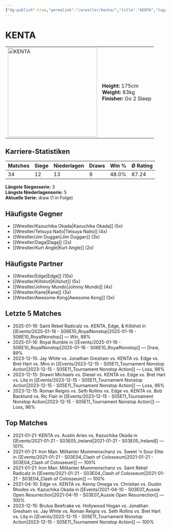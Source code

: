 ```yaml
---
{"dg-publish":true,"permalink":"/wrestler/kenta/","title":"KENTA","tags":["wrestler"],"noteIcon":""}
---
```



# KENTA

<table>
        <tr>
        <td><img src="https://github.com/CptSpaulding1980/choke-slam-wrestling/releases/download/images/KENTA.png" width="280" alt="KENTA"></td>
        <td>
        <b>Height:</b> 175cm<br>
        <b>Weight:</b> 83kg<br>
        <b>Finisher:</b> Go 2 Sleep<br>
        </td>
        </tr>
        </table>
        

## Karriere-Statistiken

| Matches | Siege | Niederlagen | Draws | Win % | Ø Rating |
|---------|-------|-------------|-------|-------|-----------|
| 34 | 12 | 13 | 9 | 48.0% | 87.24 |

**Längste Siegesserie:** 3<br>**Längste Niederlagenserie:** 5<br>**Aktuelle Serie:** draw (1 in Folge)


## Häufigste Gegner
- [[Wrestler/Kazuchika Okada\|Kazuchika Okada]] (5x)
- [[Wrestler/Tetsuya Naito\|Tetsuya Naito]] (4x)
- [[Wrestler/Jim Duggan\|Jim Duggan]] (3x)
- [[Wrestler/Daga\|Daga]] (2x)
- [[Wrestler/Kurt Angle\|Kurt Angle]] (2x)

## Häufigste Partner
- [[Wrestler/Edge\|Edge]] (10x)
- [[Wrestler/Killshot\|Killshot]] (5x)
- [[Wrestler/Johnny Mundo\|Johnny Mundo]] (4x)
- [[Wrestler/Kane\|Kane]] (3x)
- [[Wrestler/Awesome Kong\|Awesome Kong]] (3x)

## Letzte 5 Matches
- 2025-01-16: Saint Rebel Radicalz vs. KENTA, Edge, & Killshot   in [[Events/2025-01-16 - S06E10_RoyalNonstop\|2025-01-16 - S06E10_RoyalNonstop]] — Win, 88%
- 2025-01-16: Royal Rumble in [[Events/2025-01-16 - S06E10_RoyalNonstop\|2025-01-16 - S06E10_RoyalNonstop]] — Draw, 89%
- 2023-12-15: Jay White vs. Jonathan Gresham vs. KENTA vs. Edge vs. Bret Hart vs. Miro in [[Events/2023-12-15 - S05E11_Tournament Nonstop Action\|2023-12-15 - S05E11_Tournament Nonstop Action]] — Loss, 98%
- 2023-12-15: Shawn Michaels vs. Diesel vs. KENTA vs. Edge vs. Bret Hart vs. Lita in [[Events/2023-12-15 - S05E11_Tournament Nonstop Action\|2023-12-15 - S05E11_Tournament Nonstop Action]] — Loss, 96%
- 2023-12-15: Roman Reigns vs. Seth Rollins vs. Edge vs. KENTA vs. Bob Backlund vs. Ric Flair in [[Events/2023-12-15 - S05E11_Tournament Nonstop Action\|2023-12-15 - S05E11_Tournament Nonstop Action]] — Loss, 96%

## Top Matches
- 2021-01-21: KENTA vs. Austin Aries vs. Kazuchika Okada in [[Events/2021-01-21 - S03E05_Ireland\|2021-01-21 - S03E05_Ireland]] — 101%
- 2021-01-21: Iron Man: Militanter Mummenschanz vs. Sweet 'n Sour Elite in [[Events/2021-01-21 - S03E04_Clash of Colosseum\|2021-01-21 - S03E04_Clash of Colosseum]] — 100%
- 2021-01-21: Iron Man: Militanter Mummenschanz vs. Saint Rebel Radicalz in [[Events/2021-01-21 - S03E04_Clash of Colosseum\|2021-01-21 - S03E04_Clash of Colosseum]] — 100%
- 2021-04-10: Edge vs. KENTA vs. Kenny Omega vs. Christian vs. Dustin Rhodes vs. Kazuchika Okada in [[Events/2021-04-10 - S03E07_Aussie Open Resurrection\|2021-04-10 - S03E07_Aussie Open Resurrection]] — 100%
- 2023-12-15: Brutus Beefcake vs. Hollywood Hogan vs. Jonathan Gresham vs. Jay White vs. Roman Reigns vs. Seth Rollins vs. Bret Hart vs. Lita in [[Events/2023-12-15 - S05E11_Tournament Nonstop Action\|2023-12-15 - S05E11_Tournament Nonstop Action]] — 100%
